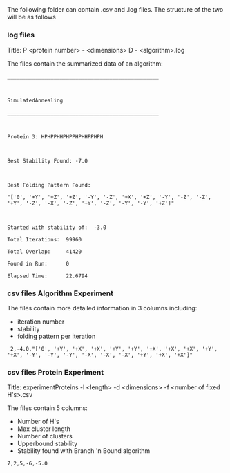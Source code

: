 ## 
The following folder can contain .csv and .log files. The structure of the two will be as follows

 ### log files
 Title: P \<protein number\> - \<dimensions\> D - \<algorithm\>.log
 
 The files contain the summarized data of an algorithm:
 
 ```
 _________________________________________________



SimulatedAnnealing

_________________________________________________



Protein 3: HPHPPHHPHPPHPHHPPHPH



Best Stability Found: -7.0



Best Folding Pattern Found:

"['0', '+Y', '+Z', '+Z', '-Y', '-Z', '+X', '+Z', '-Y', '-Z', '-Z', '+Y', '-Z', '-X', '-Z', '+Y', '-Z', '-Y', '-Y', '+Z']"



Started with stability of:  -3.0

Total Iterations:  99960

Total Overlap:     41420

Found in Run:      0

Elapsed Time:      22.6794

```

### csv files Algorithm Experiment
The files contain more detailed information in 3 columns including:
- iteration number 
- stability 
- folding pattern per iteration

```
 2,-4.0,"['0', '+Y', '+X', '+X', '+Y', '+Y', '+X', '+X', '+X', '+Y', '+X', '-Y', '-Y', '-Y', '-X', '-X', '-X', '+Y', '+X', '+X']"
 ```
 ### csv files Protein Experiment
 Title: experimentProteins -l \<length\> -d \<dimensions\> -f \<number of fixed H's\>.csv
 
 The files contain 5 columns:
  - Number of H's
  - Max cluster length
  - Number of clusters
  - Upperbound stability 
  - Stability found with Branch 'n Bound algorithm
 
```
7,2,5,-6,-5.0
```
